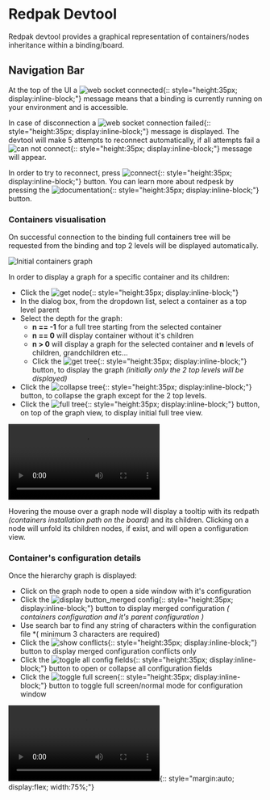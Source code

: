 # Redpak Devtool

Redpak devtool provides a graphical representation of containers/nodes inheritance within a binding/board.

## Navigation Bar

At the top of the UI a ![web socket connected](images/message_wsactive.png){:: style="height:35px; display:inline-block;"}
message means that a binding is currently running on your environment and is accessible.

In case of disconnection a ![web socket connection failed](images/message_wsfailed.png){:: style="height:35px; display:inline-block;"}
message is displayed. The devtool will make 5 attempts to reconnect automatically,
if all attempts fail a ![can not connect](images/message_cant_connect.png){:: style="height:35px; display:inline-block;"} message will appear.

In order to try to reconnect, press ![connect](images/button_connect.png){:: style="height:35px; display:inline-block;"} button.
You can learn more about redpesk by pressing the ![documentation](images/button_docs.png){:: style="height:35px; display:inline-block;"} button.

### Containers visualisation

On successful connection to the binding full containers tree will be requested from the binding and top 2 levels will be displayed automatically.

![Initial containers graph](./images/grapg_initial.png)

In order to display a graph for a specific container and its children:

- Click the ![get node](images/button_getnode.png){:: style="height:35px; display:inline-block;"}
- In the dialog box, from the dropdown list, select a container as a top level parent
- Select the depth for the graph:
  - **n == -1** for a full tree starting from the selected container
  - **n == 0** will display container without it's children
  - **n > 0** will display a graph for the selected container and **n** levels of children, grandchildren etc...
  - Click the ![get tree](images/button_gettree.png){:: style="height:35px; display:inline-block;"} button, to display the graph
*(initially only the 2 top levels will be displayed)*
- Click the ![collapse tree](images/button_collapse.png){:: style="height:35px; display:inline-block;"} button, to collapse the graph except for the 2 top levels.
- Click the ![full tree](images/button_fulltree.png){:: style="height:35px; display:inline-block;"} button, on top of the graph view, to display initial full tree view.

![Demo containers visualisation](./videos/binding_graphui.webm)

Hovering the mouse over a graph node will display a tooltip with its redpath *(containers installation path on the board)* and its children.
Clicking on a node will unfold its children nodes, if exist, and will open a configuration view.

### Container's configuration details

 Once the hierarchy graph is displayed:

- Click on the graph node to open a side window with it's configuration
- Click the ![display button_merged config](images/button_merged.png){:: style="height:35px; display:inline-block;"} button to display merged configuration *( containers configuration and it's parent configuration )*
- Use search bar to find any string of characters within the configuration file *( minimum 3 characters are required)
- Click the ![show conflicts](images/button_showconflicts.png){:: style="height:35px; display:inline-block;"} button to display merged configuration conflicts only
- Click the ![toggle all config fields](images/button_toggleaccordion.png){:: style="height:35px; display:inline-block;"} button to open or collapse all configuration fields
- Click the ![toggle full screen](images/button_togglefullscreen.png){:: style="height:35px; display:inline-block;"} button to toggle full screen/normal mode for configuration window

![containers hierarchy graph](./videos/config_view.webm){:: style="margin:auto; display:flex; width:75%;"}

